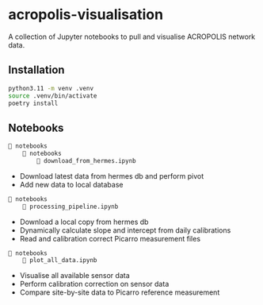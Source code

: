# acropolis-visualisation

A collection of Jupyter notebooks to pull and visualise ACROPOLIS network data.

## Installation

```bash
python3.11 -m venv .venv
source .venv/bin/activate
poetry install
```

## Notebooks

```bash
📁 notebooks
    📁 notebooks
        📄 download_from_hermes.ipynb
```

- Download latest data from hermes db and perform pivot
- Add new data to local database

```bash
📁 notebooks
    📄 processing_pipeline.ipynb
```

- Download a local copy from hermes db
- Dynamically calculate slope and intercept from daily calibrations
- Read and calibration correct Picarro measurement files

```bash
📁 notebooks
    📄 plot_all_data.ipynb
```

- Visualise all available sensor data
- Perform calibration correction on sensor data
- Compare site-by-site data to Picarro reference measurement
